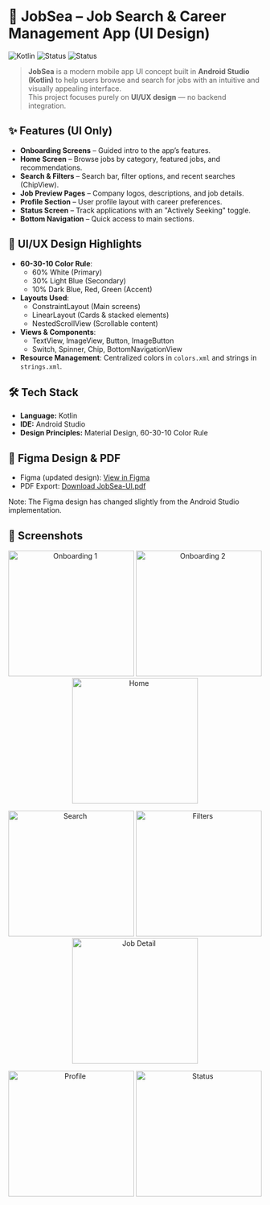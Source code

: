 # 📱 JobSea – Job Search & Career Management App (UI Design)

![Kotlin](https://img.shields.io/badge/Kotlin-Android_Studio-orange?style=for-the-badge&logo=kotlin)
![Status](https://img.shields.io/badge/Type-UI_Only-lightgrey?style=for-the-badge)
![Status](https://img.shields.io/badge/Status-Completed-success?style=for-the-badge)

> **JobSea** is a modern mobile app UI concept built in **Android Studio (Kotlin)** to help users browse and search for jobs with an intuitive and visually appealing interface.  
> This project focuses purely on **UI/UX design** — no backend integration.


## ✨ Features (UI Only)
- **Onboarding Screens** – Guided intro to the app’s features.  
- **Home Screen** – Browse jobs by category, featured jobs, and recommendations.  
- **Search & Filters** – Search bar, filter options, and recent searches (ChipView).  
- **Job Preview Pages** – Company logos, descriptions, and job details.  
- **Profile Section** – User profile layout with career preferences.  
- **Status Screen** – Track applications with an "Actively Seeking" toggle.  
- **Bottom Navigation** – Quick access to main sections.


## 🎨 UI/UX Design Highlights
- **60-30-10 Color Rule**:  
  - 60% White (Primary)  
  - 30% Light Blue (Secondary)  
  - 10% Dark Blue, Red, Green (Accent)
- **Layouts Used**:  
  - ConstraintLayout (Main screens)  
  - LinearLayout (Cards & stacked elements)  
  - NestedScrollView (Scrollable content)
- **Views & Components**:  
  - TextView, ImageView, Button, ImageButton  
  - Switch, Spinner, Chip, BottomNavigationView
- **Resource Management**: Centralized colors in `colors.xml` and strings in `strings.xml`.


## 🛠 Tech Stack
- **Language:** Kotlin  
- **IDE:** Android Studio  
- **Design Principles:** Material Design, 60-30-10 Color Rule  


## 🔗 Figma Design & PDF
- Figma (updated design): [View in Figma](https://www.figma.com/design/9aUBCO2ZSLV2UHZvpISDjq/Lab-exam-01?node-id=0-1&t=1K298T9Xrf3YOnLb-1)
- PDF Export: [Download JobSea-UI.pdf](design/JobSea-UI.pdf)

Note: The Figma design has changed slightly from the Android Studio implementation.

<!-- Replace the placeholder link above and ensure design/JobSea-UI.pdf exists in your repo -->


## 📸 Screenshots

<p align="center">
  <img src="screenshots/onboarding_1.png" alt="Onboarding 1" width="250" />
  <img src="screenshots/onboarding_2.png" alt="Onboarding 2" width="250" />
  <img src="screenshots/home.png" alt="Home" width="250" />
</p>
<p align="center">
  <img src="screenshots/search.png" alt="Search" width="250" />
  <img src="screenshots/filters.png" alt="Filters" width="250" />
  <img src="screenshots/job_detail.png" alt="Job Detail" width="250" />
</p>
<p align="center">
  <img src="screenshots/profile.png" alt="Profile" width="250" />
  <img src="screenshots/status.png" alt="Status" width="250" />
</p>

<!-- Put your actual images in a /screenshots folder and update filenames if needed -->






